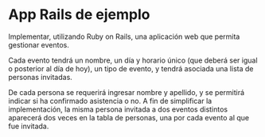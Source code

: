 # App Rails de ejemplo

Implementar, utilizando Ruby on Rails, una aplicación web que permita gestionar eventos.

Cada evento tendrá un nombre, un día y horario único (que deberá ser igual o posterior al
día de hoy), un tipo de evento, y tendrá asociada una lista de personas invitadas.

De cada persona se requerirá ingresar nombre y apellido, y se permitirá indicar si ha
confirmado asistencia o no. A fin de simplificar la implementación, la misma persona
invitada a dos eventos distintos aparecerá dos veces en la tabla de personas, una por cada
evento al que fue invitada.
